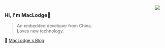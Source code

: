 <img align="right" src="https://github-readme-stats.vercel.app/api?username=EchoHeim&show_icons=true&icon_color=805AD5&text_color=5cb3cc&bg_color=ffffff&hide_title=true" />

### Hi, I'm MacLodge👋
> An embedded developer from China.  
> Loves new technology.

🔗 [MacLodge`s Blog](https://echoheim.github.io/AutoBuildTools/)
